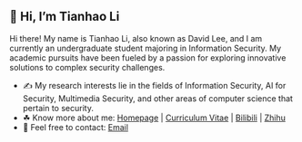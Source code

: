 ## 👋 Hi, I’m Tianhao Li

Hi there! My name is Tianhao Li, also known as David Lee, and I am currently an undergraduate student majoring in Information Security. My academic pursuits have been fueled by a passion for exploring innovative solutions to complex security challenges.

- ✍ My research interests lie in the fields of Information Security, AI for Security, Multimedia Security, and other areas of computer science that pertain to security.
- ☘ Know more about me: [Homepage](https://litianhao.life) | [Curriculum Vitae](https://litianhao.life/cv) | [Bilibili](https://space.bilibili.com/288683260) | [Zhihu](https://www.zhihu.com/people/li-tian-hao-1-98)
- 💬 Feel free to contact: [Email](mailto:davidlee0x01@proton.me) 
